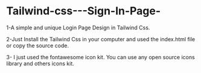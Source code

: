 # Tailwind-css---Sign-In-Page-
1-A simple and unique Login Page Design in Tailwind Css.

2-Just Install the Tailwind Css in your computer and used the index.html file or copy the source code.

3- I just used the fontawesome icon kit. You can use any open source icons library and others icons kit.
